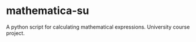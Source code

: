 # mathematica-su
A python script for calculating mathematical expressions. University course project.
